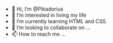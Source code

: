 - 👋 Hi, I’m @Pikadorius
- 👀 I’m interested in living my life
- 🌱 I’m currently learning HTML and CSS.
- 💞️ I’m looking to collaborate on ...
- 📫 How to reach me ...

<!---
Pikadorius/Pikadorius is a ✨ special ✨ repository because its `README.md` (this file) appears on your GitHub profile.
You can click the Preview link to take a look at your changes.
--->
